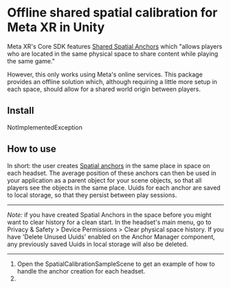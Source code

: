 # Offline shared spatial calibration for Meta XR in Unity

Meta XR's Core SDK features [Shared Spatial Anchors](https://developers.meta.com/horizon/documentation/unity/unity-shared-spatial-anchors/) which "allows players who are located in the same physical space to share content while playing the same game." 

However, this only works using Meta's online services. This package provides an offline solution which, although 
requiring a little more setup in each space, should allow for a shared world origin between players.

## Install

NotImplementedException

## How to use

In short: the user creates [Spatial anchors](https://developers.meta.com/horizon/documentation/unity/unity-spatial-anchors-overview/) 
in the same place in space on each headset. The average position of these anchors can then be used in your application
as a parent object for your scene objects, so that all players see the objects in the same place. Uuids for each anchor 
are saved to local storage, so that they persist between play sessions.

---

*Note:* if you have created Spatial Anchors in the space before you might want to clear history for a clean start. In the 
headset's main menu, go to Privacy & Safety > Device Permissions > Clear physical space history. If you have 'Delete 
Unused Uuids' enabled on the Anchor Manager component, any previously saved Uuids in local storage will also be deleted.

---

1. Open the SpatialCalibrationSampleScene to get an example of how to handle the anchor creation for each headset.
2. 


